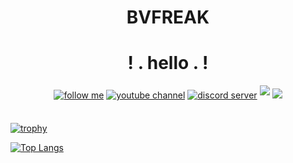 <h1 align="center"> BVFREAK </h1>

<h1 align="center"> ! . hello . ! </h1>


<div align="center">
   <a href="https://www.github.com/BVFreak" target="_blank">
<img src=https://img.shields.io/badge/follow%20me-black.svg?&style=for-the-badge&logo=github&logoColor=white alt="follow me" style="margin-bottom: 5px;" /></a>
<a href="https://youtube.com/@bv_freak" target="_blank">
<img src=https://img.shields.io/badge/youtube-red.svg?&style=for-the-badge&logo=youtube&logoColor=white alt="youtube channel" style="margin-bottom: 5px;" /></a>
<a href="https://discord.gg/Hm9gEJ6EYU" target="_blank">
<img src=https://img.shields.io/badge/discord-7289da.svg?&style=for-the-badge&logo=discord&logoColor=white alt="discord server" style="margin-bottom: 5px;" /></a>
<a href="https://www.bvfreak.com" target="_blank">
   <img src="https://img.shields.io/badge/Wesbite-grey.svg?&style=for-the-badge&logo=linux&logoColor=black&alt=Website" style="margin-bottom: 5px;" /></a>
<img src=https://visitor-badge.laobi.icu/badge?page_id=BVFreak.BVFreak />
</div>
<br>

[![trophy](https://github-profile-trophy.vercel.app/?username=BVFreak&theme=onedark)](https://github.com/ryo-ma/github-profile-trophy)

[![Top Langs](https://github-readme-stats.vercel.app/api/top-langs/?username=BVFreak&langs_count=10&layout=compact&theme=dark)](https://github.com/anuraghazra/github-readme-stats)
